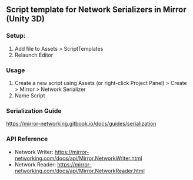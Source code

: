 ## Script template for Network Serializers in Mirror (Unity 3D)

### Setup:
  1) Add file to Assets > ScriptTemplates
  2) Relaunch Editor

### Usage
  1) Create a new script using Assets (or right-click Project Panel) >  Create > Mirror > Network Serializer
  2) Name Script


### Serialization Guide
https://mirror-networking.gitbook.io/docs/guides/serialization

### API Reference
- Network Writer: https://mirror-networking.com/docs/api/Mirror.NetworkWriter.html
- Network Reader: https://mirror-networking.com/docs/api/Mirror.NetworkReader.html
